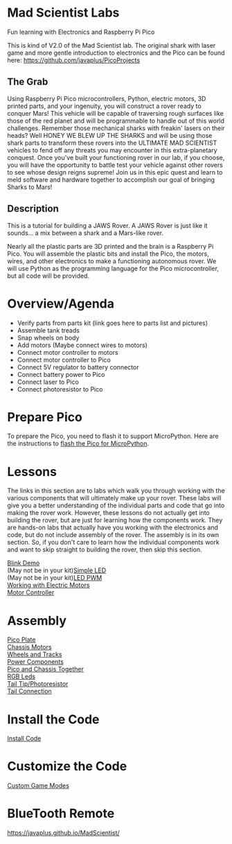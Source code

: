 # Mad Scientist Labs

Fun learning with Electronics and Raspberry Pi Pico

This is kind of V2.0 of the Mad Scientist lab.  The original shark with laser game and more gentle introduction to electronics and the Pico can be found here: https://github.com/javaplus/PicoProjects


## The Grab

 Using Raspberry Pi Pico microcontrollers, Python, electric motors, 3D printed parts, and your ingenuity, you will construct a rover ready to conquer Mars! This vehicle will be capable of traversing rough surfaces like those of the red planet and will be programmable to handle out of this world challenges. Remember those mechanical sharks with freakin' lasers on their heads? Well HONEY WE BLEW UP THE SHARKS and will be using those shark parts to transform these rovers into the ULTIMATE MAD SCIENTIST vehicles to fend off any threats you may encounter in this extra-planetary conquest.
Once you've built your functioning rover in our lab, if you choose, you will have the opportunity to battle test your vehicle against other rovers to see whose design reigns supreme! Join us in this epic quest and learn to meld software and hardware together to accomplish our goal of bringing Sharks to Mars!

## Description

This is a tutorial for building a JAWS Rover.  A JAWS Rover is just like it sounds... a mix between a shark and a Mars-like rover.  

Nearly all the plastic parts are 3D printed and the brain is a Raspberry Pi Pico.  You will assemble the plastic bits and install the Pico, the motors, wires, and other electronics to make a functioning autonomous rover.
We will use Python as the programming language for the Pico microcontroller, but all code will be provided.


# Overview/Agenda

- Verify parts from parts kit (link goes here to parts list and pictures)
- Assemble tank treads
- Snap wheels on body
- Add motors (Maybe connect wires to motors)
- Connect motor controller to motors
- Connect motor controller to Pico
- Connect 5V regulator to battery connector
- Connect battery power to Pico
- Connect laser to Pico
- Connect photoresistor to Pico

# Prepare Pico

To prepare the Pico, you need to flash it to support MicroPython.
Here are the instructions to [flash the Pico for MicroPython](/lessons/firmware.md).

# Lessons

The links in this section are to labs which walk you through working with the various components that will ultimately make up your rover. These labs will give you a better understanding of the individual parts and code that go into making the rover work.  However, these lessons do not actually get into building the rover, but are just for learning how the components work.  They are hands-on labs that actually have you working with the electronics and code, but do not include assembly of the rover.  The assembly is in its own section.  So, if you don't care to learn how the individual components work and want to skip straight to building the rover, then skip this section.


[Blink Demo](/lessons/blink.md)  
(May not be in your kit)[Simple LED](/lessons/Led.md)  
(May not be in your kit)[LED PWM](/lessons/led_pwm.md)  
[Working with Electric Motors](/lessons/SimpleMotor.md)  
[Motor Controller](/lessons/MotorController.md)  


# Assembly

[Pico Plate](/lessons/assembly/plate.md)  
[Chassis Motors](/lessons/assembly/chassis.md)  
[Wheels and Tracks](/lessons/assembly/wheels.md)  
[Power Components](/lessons/assembly/power.md)  
[Pico and Chassis Together](/lessons/assembly/plate_chassis.md)  
[RGB Leds](/lessons/assembly/rgb.md)  
[Tail Tip/Photoresistor](/lessons/assembly/tail.md)  
[Tail Connection](/lessons/assembly/tail_chassis.md)


# Install the Code

[Install Code](/lessons/assembly/code_install.md)

# Customize the Code

[Custom Game Modes](/lessons/game_mode_coding.md)


# BlueTooth Remote

https://javaplus.github.io/MadScientist/
